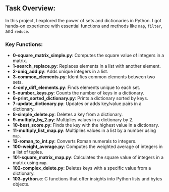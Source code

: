 ## Task Overview:

In this project, I explored the power of sets and dictionaries in Python. I got hands-on experience with essential functions and methods like `map`, `filter`, and `reduce`.

### Key Functions:

- **0-square_matrix_simple.py**: Computes the square value of integers in a matrix.
- **1-search_replace.py**: Replaces elements in a list with another element.
- **2-uniq_add.py**: Adds unique integers in a list.
- **3-common_elements.py**: Identifies common elements between two sets.
- **4-only_diff_elements.py**: Finds elements unique to each set.
- **5-number_keys.py**: Counts the number of keys in a dictionary.
- **6-print_sorted_dictionary.py**: Prints a dictionary sorted by keys.
- **7-update_dictionary.py**: Updates or adds key/value pairs in a dictionary.
- **8-simple_delete.py**: Deletes a key from a dictionary.
- **9-multiply_by_2.py**: Multiplies values in a dictionary by 2.
- **10-best_score.py**: Finds the key with the highest value in a dictionary.
- **11-multiply_list_map.py**: Multiplies values in a list by a number using `map`.
- **12-roman_to_int.py**: Converts Roman numerals to integers.
- **100-weight_average.py**: Computes the weighted average of integers in a list of tuples.
- **101-square_matrix_map.py**: Calculates the square value of integers in a matrix using `map`.
- **102-complex_delete.py**: Deletes keys with a specific value from a dictionary.
- **103-python.c**: C functions that offer insights into Python lists and bytes objects.

